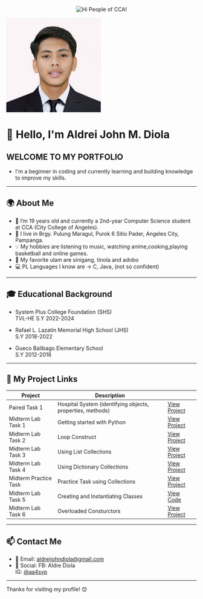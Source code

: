 

<p align="center">
  <img src="https://media.giphy.com/media/JIX9t2j0ZTN9S/giphy.gif" width="250" height="250" alt="Hi People of CCA!" />
  
</p>
<img src="https://raw.githubusercontent.com/aldrei0123456789/drei-portfolio/main/aldreipogi123.jpg" width="250" height="250" alt="Aldrei's Photo" />



# 👋 Hello, I'm Aldrei John M. Diola

## WELCOME TO MY PORTFOLIO
- I'm a beginner in coding and currently learning and building knowledge to improve my skills.

---

## 🌍 About Me
- 👨 I’m 19 years old and currently a 2nd-year Computer Science student at CCA (City College of Angeles).
- 📍 I live in Brgy. Pulung Maragul, Purok 6 Sitio Pader, Angeles City, Pampanga.
- 💡 My hobbies are listening to music, watching anime,cooking,playing basketball and online games.
- 🍗 My favorite ulam are sinigang, tinola and adobo
- 💻 PL Languages I know are -> C, Java, (not so confident)

---

## 🎓 Educational Background
- System Plus College Foundation (SHS)  
  TVL-HE S.Y 2022-2024

- Rafael L. Lazatin Memorial High School (JHS)  
  S.Y 2018-2022

- Gueco Balibago Elementary School  
  S.Y 2012-2018

---

## 🔗 My Project Links

| Project | Description |  |
|--------|-------------|------|
|  Paired Task 1 | Hospital System (identifying objects, properties, methods)| [View Project](https://docs.google.com/document/d/1Iv5juzgOnSnWPtUKXsm6dzUyEwGK6pWSPgYK-DxyNak/edit?usp=sharing) |
|  Midterm Lab Task 1 | Getting started with Python | [View Project](https://docs.google.com/document/d/1LS78SPUOt-AV93bW8QklJ0BfVAWgqzLjT8DXdEmrcEo/edit?usp=drivesdk) |  
|  Midterm Lab Task 2 | Loop Construct | [View Project](https://docs.google.com/document/d/1JtXzwtWSZebzVtSDbs1RZKKKxP7ZrVd6NaNkqe_bnYk/edit?usp=drivesdk) |
|  Midterm Lab Task 3 | Using List Collections  | [View Project](https://docs.google.com/document/d/1_v14GNlo1xiZ4VDYxF9PzTHbjvGQiup21b96G4fJzF8/edit?usp=drivesdk) |
|  Midterm Lab Task 4 | Using Dictionary Collections  | [View Project](https://docs.google.com/document/d/1E9ivtLHJ8GELthYoGqfYHlwsysW6HYvnwtD7iODNUI0/edit?usp=drivesdk) |
|  Midterm Practice Task | Practice Task using Collections | [View Project](https://drive.google.com/file/d/1MJyz-ToghNVmMq5woEpYEypSyxRP-v7K/view?usp=classroom_web&authuser=0) |
|  Midterm Lab Task 5 | Creating and Instantiating Classes | [View Code](https://docs.google.com/document/d/1L81i5qEwGh4aWL3TJ3GUbcHSnBBEXTYNDenyd5Q5LLc/edit?usp=drivesdk) |
| Midterm Lab Task 6 | Overloaded Consturctors | [View Project](https://docs.google.com/document/d/1O4GMVlWUZj_xm4Yi-rkxziHTJyt5v09v95b3eRRLyYY/edit?usp=drivesdk) |

---
## 📫 Contact Me

- 📧 Email: aldreijohndiola@gmail.com  
- 💬 Social: FB: Aldre Diola  
  IG: [@aa4svp](https://instagram.com/aa4svp)

---

Thanks for visiting my profile! 😊
